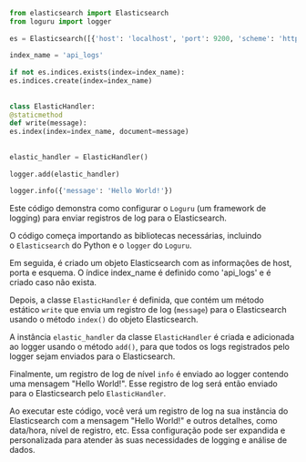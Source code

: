


```python
from elasticsearch import Elasticsearch  
from loguru import logger  
  
es = Elasticsearch([{'host': 'localhost', 'port': 9200, 'scheme': 'http'}])  
  
index_name = 'api_logs'  
  
if not es.indices.exists(index=index_name):  
es.indices.create(index=index_name)  
  
  
class ElasticHandler:  
@staticmethod  
def write(message):  
es.index(index=index_name, document=message)  
  
  
elastic_handler = ElasticHandler()  
  
logger.add(elastic_handler)  
  
logger.info({'message': 'Hello World!'})
```

Este código demonstra como configurar o `Loguru` (um framework de logging) para enviar registros de log para o Elasticsearch.

O código começa importando as bibliotecas necessárias, incluindo o `Elasticsearch` do Python e o `logger` do `Loguru`.

Em seguida, é criado um objeto Elasticsearch com as informações de host, porta e esquema. O índice index_name é definido como 'api_logs' e é criado caso não exista.

Depois, a classe `ElasticHandler` é definida, que contém um método estático `write` que envia um registro de log (`message`) para o Elasticsearch usando o método `index()` do objeto Elasticsearch.

A instância `elastic_handler` da classe `ElasticHandler` é criada e adicionada ao logger usando o método `add()`, para que todos os logs registrados pelo logger sejam enviados para o Elasticsearch.

Finalmente, um registro de log de nível `info` é enviado ao logger contendo uma mensagem "Hello World!". Esse registro de log será então enviado para o Elasticsearch pelo `ElasticHandler`.

Ao executar este código, você verá um registro de log na sua instância do Elasticsearch com a mensagem "Hello World!" e outros detalhes, como data/hora, nível de registro, etc. Essa configuração pode ser expandida e personalizada para atender às suas necessidades de logging e análise de dados.